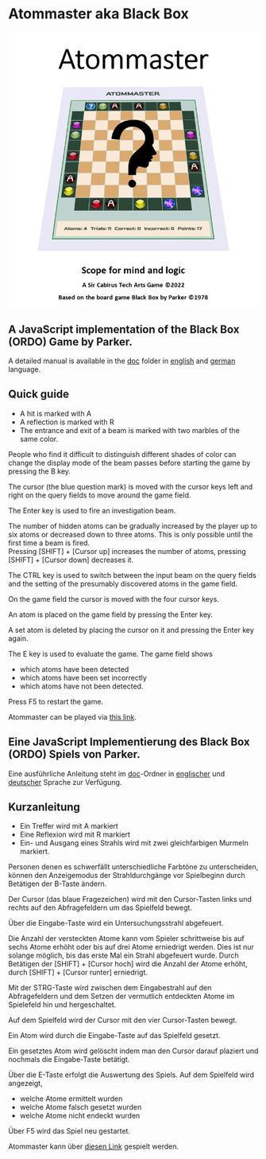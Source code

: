 # Atommaster aka Black Box

![Atommaster Title](/img/AtommasterTitle.jpg)

## A JavaScript implementation of the Black Box (ORDO) Game by Parker.

A detailed manual is available in the [doc](/doc) folder in [english](doc/AtommasterENG.pdf) and [german](doc/AtommasterDEU.pdf) language.

## Quick guide
- A hit is marked with A
- A reflection is marked with R
- The entrance and exit of a beam is marked with two marbles of the same color.

People who find it difficult to distinguish different shades of color can change the 
display mode of the beam passes before starting the game by pressing the B key.

The cursor (the blue question mark) is moved with the 
cursor keys left and right on the query fields to move around 
the game field.  

The Enter key is used to fire an investigation beam.

The number of hidden atoms can be gradually increased by the player 
up to six atoms or decreased down to three atoms. This is only possible 
until the first time a beam is fired.  
Pressing [SHIFT] + [Cursor up] increases the number of atoms, 
pressing [SHIFT] + [Cursor down] decreases it.

The CTRL key is used to switch between the input beam on the query fields 
and the setting of the presumably discovered atoms in the game field.

On the game field the cursor is moved with the four cursor keys.

An atom is placed on the game field by pressing the Enter key.

A set atom is deleted by placing the cursor on it and pressing 
the Enter key again.

The E key is used to evaluate the game. The game field shows 
- which atoms have been detected 
- which atoms have been set incorrectly
- which atoms have not been detected.

Press F5 to restart the game.

Atommaster can be played via [this link](https://sircabirus.github.io/Atommaster/).

## Eine JavaScript Implementierung des Black Box (ORDO) Spiels von Parker.

Eine ausführliche Anleitung steht im [doc](/doc)-Ordner in [englischer](doc/AtommasterENG.pdf) und [deutscher](doc/AtommasterDEU.pdf) Sprache zur Verfügung.

## Kurzanleitung
- Ein Treffer wird mit A markiert
- Eine Reflexion wird mit R markiert
- Ein- und Ausgang eines Strahls wird mit zwei gleichfarbigen Murmeln markiert.

Personen denen es schwerfällt unterschiedliche Farbtöne zu unterscheiden, können 
den Anzeigemodus der Strahldurchgänge vor Spielbeginn durch Betätigen der B-Taste ändern. 

Der Cursor (das blaue Fragezeichen) wird mit den Cursor-Tasten links 
und rechts auf den Abfragefeldern um das Spielfeld bewegt.

Über die Eingabe-Taste wird ein Untersuchungsstrahl abgefeuert.

Die Anzahl der versteckten Atome kann vom Spieler schrittweise bis 
auf sechs Atome erhöht oder bis auf drei Atome erniedrigt werden. Dies ist nur 
solange möglich, bis das erste Mal ein Strahl abgefeuert wurde. 
Durch Betätigen der [SHIFT] + [Cursor hoch] wird die Anzahl 
der Atome erhöht, durch [SHIFT] + [Cursor runter] erniedrigt.

Mit der STRG-Taste wird zwischen dem Eingabestrahl auf den Abfragefeldern 
und dem Setzen der vermutlich entdeckten Atome im Spielefeld hin und hergeschaltet.

Auf dem Spielfeld wird der Cursor mit den vier Cursor-Tasten bewegt.

Ein Atom wird durch die Eingabe-Taste auf das Spielfeld gesetzt.

Ein gesetztes Atom wird gelöscht indem man den Cursor darauf plaziert 
und nochmals die Eingabe-Taste betätigt.

Über die E-Taste erfolgt die Auswertung des Spiels. Auf dem Spielfeld wird angezeigt, 
- welche Atome ermittelt wurden
- welche Atome falsch gesetzt wurden 
- welche Atome nicht endeckt wurden

Über F5 wird das Spiel neu gestartet.

Atommaster kann über [diesen Link](https://sircabirus.github.io/Atommaster/) gespielt werden.
